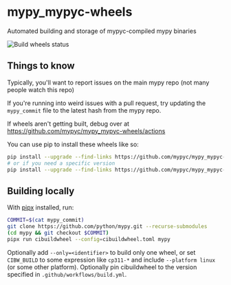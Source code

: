 # mypy_mypyc-wheels
Automated building and storage of mypyc-compiled mypy binaries

![Build wheels status](https://github.com/mypyc/mypy_mypyc-wheels/workflows/Build%20wheels/badge.svg)

## Things to know

Typically, you'll want to report issues on the main mypy repo (not many people
watch this repo)

If you're running into weird issues with a pull request, try updating the
`mypy_commit` file to the latest hash from the mypy repo.

If wheels aren't getting built, debug over at
https://github.com/mypyc/mypy_mypyc-wheels/actions

You can use pip to install these wheels like so:
```bash
pip install --upgrade --find-links https://github.com/mypyc/mypy_mypyc-wheels/releases mypy
# or if you need a specific version
pip install --upgrade --find-links https://github.com/mypyc/mypy_mypyc-wheels/releases mypy==0.990+dev.4ccfca162184ddbc9139f7a3abd72ce7139a2ec3
```

##  Building locally

With [pipx](https://pipx.pypa.io) installed, run:

```bash
COMMIT=$(cat mypy_commit)
git clone https://github.com/python/mypy.git --recurse-submodules
(cd mypy && git checkout $COMMIT)
pipx run cibuildwheel --config=cibuildwheel.toml mypy
```

Optionally add `--only=<identifier>` to build only one wheel, or set
`CIBW_BUILD` to some expression like `cp311-*` and include `--platform linux`
(or some other platform). Optionally pin cibuildwheel to the version specified
in `.github/workflows/build.yml`.
